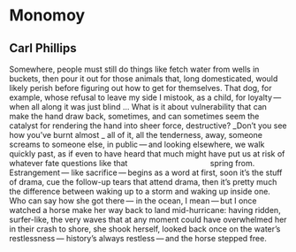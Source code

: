 # Monomoy
## Carl Phillips
Somewhere, people must still do things like fetch
water from wells in buckets, then pour it out
for those animals that, long domesticated, would
likely perish before figuring out how to get
for themselves. That dog, for example, whose
refusal to leave my side I mistook, as a child,
for loyalty — when all along it was just blind ... What
is it about vulnerability that can make the hand
draw back, sometimes, and can sometimes seem
the catalyst for rendering the hand into sheer force,
destructive? _Don’t you see how you’ve burnt almost
_
all of it, all the tenderness, away, someone screams
to someone else, in public — and looking elsewhere,
we walk quickly past, as if even to have heard
that much might have put us at risk of whatever fate
questions like that
                                     spring from. Estrangement —
like sacrifice — begins as a word at first, soon it’s
the stuff of drama, cue the follow-up tears that
attend drama, then it’s pretty much the difference
between waking up to a storm and waking up
inside one. Who can say how she got there —
in the ocean, I mean — but I once watched a horse
make her way back to land mid-hurricane: having
ridden, surfer-like, the very waves that at any moment
could have overwhelmed her in their crash to shore, she
shook herself, looked back once on the water’s restlessness —
history’s always restless — and the horse stepped free.